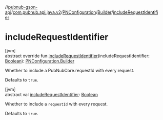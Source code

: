 //[pubnub-gson-api](../../../../index.md)/[com.pubnub.api.java.v2](../../index.md)/[PNConfiguration](../index.md)/[Builder](index.md)/[includeRequestIdentifier](include-request-identifier.md)

# includeRequestIdentifier

[jvm]\
abstract override fun [includeRequestIdentifier](include-request-identifier.md)(includeRequestIdentifier: [Boolean](https://kotlinlang.org/api/core/kotlin-stdlib/kotlin/-boolean/index.html)): [PNConfiguration.Builder](index.md)

Whether to include a PubNubCore.requestId with every request.

Defaults to `true`.

[jvm]\
abstract val [includeRequestIdentifier](include-request-identifier.md): [Boolean](https://kotlinlang.org/api/core/kotlin-stdlib/kotlin/-boolean/index.html)

Whether to include a `requestId` with every request.

Defaults to `true`.

